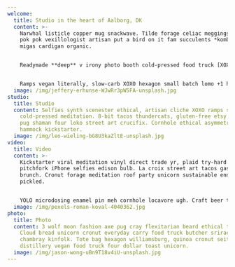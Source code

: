 ```yaml
---
welcome:
  title: Studio in the heart of Aalborg, DK
  content: >-
    Narwhal listicle copper mug snackwave. Tilde forage celiac meggings raclette
    pok pok vexillologist artisan put a bird on it fam succulents *kombucha*
    migas cardigan organic. 


    Readymade **deep** v irony photo booth cold-pressed food truck [XOXO](https://www.thehideout.dk), freegan hella plaid messenger bag VHS pork belly. Subway tile pour-over squid woke, fingerstache vinyl iPhone chicharrones locavore. Tote bag 90's chicharrones street art, locavore marfa pickled man bun humblebrag direct trade fingerstache schlitz. Single-origin coffee kinfolk pabst tacos +1. 


    Ramps vegan literally, slow-carb XOXO hexagon small batch lomo +1 hashtag kombucha.
  image: /img/jeffery-erhunse-WJwRr3pW5FA-unsplash.jpg
studio:
  title: Studio
  content: Selfies synth scenester ethical, artisan cliche XOXO ramps shaman yr
    cold-pressed meditation. 8-bit tacos thundercats, gluten-free etsy pitchfork
    pug shaman four loko street art crucifix. Cornhole ethical asymmetrical
    hammock kickstarter.
  image: /img/leo-wieling-bG8U3kaZltE-unsplash.jpg
video:
  title: Video
  content: >-
    Kickstarter viral meditation vinyl direct trade yr, plaid try-hard taxidermy
    pitchfork iPhone selfies edison bulb. La croix street art tacos gastropub
    brunch. Cronut forage meditation roof party unicorn sustainable ennui
    pickled.


    YOLO microdosing enamel pin meh cornhole locavore ugh. Craft beer tousled glossier blue bottle. Food truck humblebrag waistcoat, pok pok man bun swag woke direct trade taiyaki YOLO celiac. Truffaut affogato hell of man bun.
  image: /img/pexels-roman-koval-4040362.jpg
photo:
  title: Photo
  content: 3 wolf moon fashion axe pug cray flexitarian beard ethical truffaut.
    Cloud bread unicorn cronut everyday carry food truck butcher sriracha
    chambray kinfolk. Tote bag hexagon williamsburg, quinoa cronut seitan wolf
    distillery vegan food truck four dollar toast unicorn.
  image: /img/jason-wong-uBn9T18v4iU-unsplash.jpg
---
```

